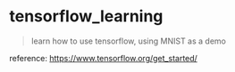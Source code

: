 # tensorflow_learning
> learn how to use tensorflow, using MNIST as a demo  

reference: <https://www.tensorflow.org/get_started/>
